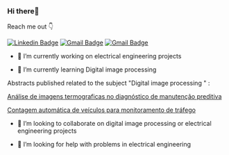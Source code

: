 ### Hi there👋


Reach me out 👇 

[![Linkedin Badge](https://img.shields.io/badge/-David%20Jordão%20M%20B%20Santos-blue?style=flat-square&logo=Linkedin&logoColor=white&link=https://www.linkedin.com/in/davidjordao/)](https://www.linkedin.com/in/davidjordao/) 
[![Gmail Badge](https://img.shields.io/badge/-davidjordaocpv@gmail.com-red?style=flat-square&logo=Gmail&logoColor=white&link=mailto:diego.schell.f@gmail.com)](mailto:davidjordaocpv@gmail.com)
[![Gmail Badge](https://img.shields.io/badge/-davidsantos.aluno@unipampa.edu.br-green?style=flat-square&logo=Gmail&logoColor=white&link=mailto:diego.schell.f@gmail.com)](mailto:davidsantos.aluno@unipampa.edu.br)

- 🔭 I’m currently working on electrical engineering projects

- 🌱 I’m currently learning Digital image processing

Abstracts published related to the subject "Digital image processing " :

[Análise de imagens termograficas no diagnóstico de manutenção preditiva](https://periodicos.unipampa.edu.br/index.php/SIEPE/article/view/106560)

[Contagem automática de veículos para monitoramento de tráfego](https://periodicos.unipampa.edu.br/index.php/SIEPE/article/view/101440)

- 👯 I’m looking to collaborate on digital image processing or electrical engineering projects

- 🤔 I’m looking for help with problems in electrical engineering 
 

